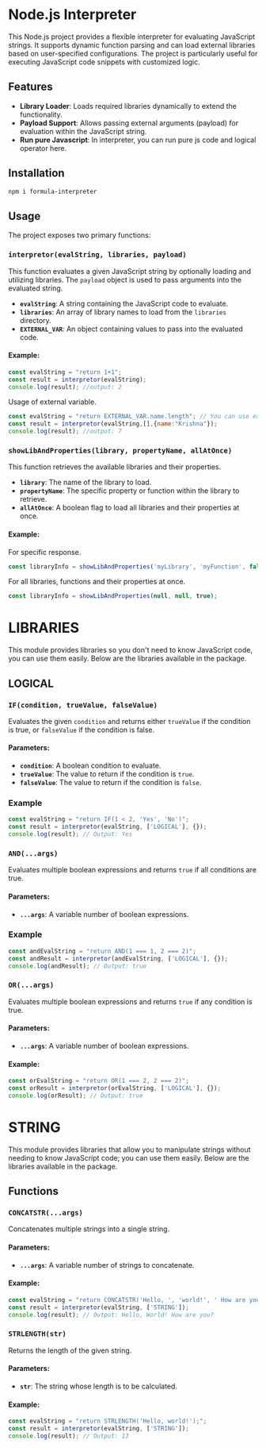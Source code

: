 # Node.js Interpreter

This Node.js project provides a flexible interpreter for evaluating JavaScript strings. It supports dynamic function parsing and can load external libraries based on user-specified configurations. The project is particularly useful for executing JavaScript code snippets with customized logic.

## Features

- **Library Loader**: Loads required libraries dynamically to extend the functionality.
- **Payload Support**: Allows passing external arguments (payload) for evaluation within the JavaScript string.
- **Run pure Javascript**: In interpreter, you can run pure js code and logical operator here.

## Installation

```bash
npm i formula-interpreter
```

## Usage

The project exposes two primary functions:

### `interpretor(evalString, libraries, payload)`

This function evaluates a given JavaScript string by optionally loading and utilizing libraries. The `payload` object is used to pass arguments into the evaluated string.

- **`evalString`**: A string containing the JavaScript code to evaluate.
- **`libraries`**: An array of library names to load from the `libraries` directory.
- **`EXTERNAL_VAR`**: An object containing values to pass into the evaluated code.

#### Example:

```javascript
const evalString = "return 1+1";
const result = interpretor(evalString);
console.log(result); //output: 2
```
Usage of external variable.
```javascript
const evalString = "return EXTERNAL_VAR.name.length"; // You can use external variables by EXTERNAL_VAR keyword.
const result = interpretor(evalString,[],{name:"Krishna"});
console.log(result); //output: 7
```

### `showLibAndProperties(library, propertyName, allAtOnce)`

This function retrieves the available libraries and their properties.

- **`library`**: The name of the library to load.
- **`propertyName`**: The specific property or function within the library to retrieve.
- **`allAtOnce`**: A boolean flag to load all libraries and their properties at once.

#### Example:

For specific response.
```javascript
const libraryInfo = showLibAndProperties('myLibrary', 'myFunction', false);
```

For all libraries, functions and their properties at once.
```javascript
const libraryInfo = showLibAndProperties(null, null, true);
```


# LIBRARIES

This module provides libraries so you don't need to know JavaScript code, you can use them easily. Below are the libraries available in the package.

## LOGICAL

### `IF(condition, trueValue, falseValue)`

Evaluates the given `condition` and returns either `trueValue` if the condition is true, or `falseValue` if the condition is false.

#### Parameters:
- **`condition`**: A boolean condition to evaluate.
- **`trueValue`**: The value to return if the condition is `true`.
- **`falseValue`**: The value to return if the condition is `false`.

### Example
```javascript
const evalString = "return IF(1 < 2, 'Yes', 'No')";
const result = interpretor(evalString, ['LOGICAL'], {});
console.log(result); // Output: Yes
```

### `AND(...args)`

Evaluates multiple boolean expressions and returns `true` if all conditions are true.

#### Parameters:
- **`...args`**: A variable number of boolean expressions.

### Example
```javascript
const andEvalString = "return AND(1 === 1, 2 === 2)";
const andResult = interpretor(andEvalString, ['LOGICAL'], {});
console.log(andResult); // Output: true
```

### `OR(...args)`

Evaluates multiple boolean expressions and returns `true` if any condition is true.

#### Parameters:
- **`...args`**: A variable number of boolean expressions.

#### Example:

```javascript
const orEvalString = "return OR(1 === 2, 2 === 2)";
const orResult = interpretor(orEvalString, ['LOGICAL'], {});
console.log(orResult); // Output: true
```

# STRING 

This module provides libraries that allow you to manipulate strings without needing to know JavaScript code; you can use them easily. Below are the libraries available in the package.

## Functions

### `CONCATSTR(...args)`

Concatenates multiple strings into a single string.

#### Parameters:
- **`...args`**: A variable number of strings to concatenate.

#### Example:

```javascript
const evalString = "return CONCATSTR('Hello, ', 'world!', ' How are you?');";
const result = interpretor(evalString, ['STRING']);
console.log(result); // Output: Hello, World! How are you? 
```

### `STRLENGTH(str)`

Returns the length of the given string.

#### Parameters:
- **`str`**: The string whose length is to be calculated.

#### Example:

```javascript
const evalString = "return STRLENGTH('Hello, world!');";
const result = interpretor(evalString, ['STRING']);
console.log(result); // Output: 13
```